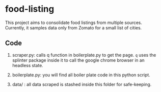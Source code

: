# food-listing

This project aims to consolidate food listings from multiple sources.
Currently, it samples data only from Zomato for a small list of cities.

Code
----

1. scraper.py: calls q function in boilerplate.py to get the page.
`q` uses the splinter package inside it to call the google chrome browser 
in an headless state.

2. boilerplate.py: you will find all boiler plate code in this python script.

3. data/ : all data scraped is stashed inside this folder for safe-keeping.

